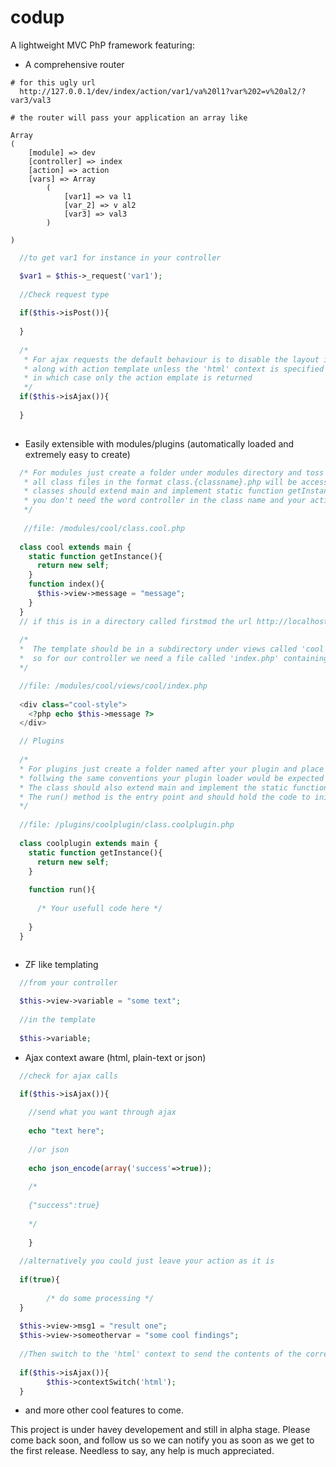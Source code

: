 codup
=====

A lightweight MVC PhP framework featuring:

- A comprehensive router 

```
# for this ugly url
  http://127.0.0.1/dev/index/action/var1/va%20l1?var%202=v%20al2/?var3/val3

# the router will pass your application an array like

Array
(
    [module] => dev
    [controller] => index
    [action] => action
    [vars] => Array
        (
            [var1] => va l1
            [var_2] => v al2
            [var3] => val3
        )

)

```

``` php
  //to get var1 for instance in your controller

  $var1 = $this->_request('var1');
  
  //Check request type
  
  if($this->isPost()){
  
  }
  
  /* 
   * For ajax requests the default behaviour is to disable the layout if there is any 
   * along with action template unless the 'html' context is specified
   * in which case only the action emplate is returned
   */
  if($this->isAjax()){
  
  }
  
```

- Easily extensible with modules/plugins (automatically loaded and extremely easy to create) 

``` php
  /* For modules just create a folder under modules directory and toss your controllers there
   * all class files in the format class.{classname}.php will be accessible as controllers 
   * classes should extend main and implement static function getInstance()
   * you don't need the word controller in the class name and your actions doesn't need the word action neither
   */
   
   //file: /modules/cool/class.cool.php
   
  class cool extends main {
    static function getInstance(){
      return new self;
    }
    function index(){
      $this->view->message = "message";
    }
  }
  // if this is in a directory called firstmod the url http://localhost/firstmod/cool will fire the index method
  
  /*
  *  The template should be in a subdirectory under views called 'cool' with template files in it mapping the actions
  *  so for our controller we need a file called 'index.php' containing what ever html you like
  */

  //file: /modules/cool/views/cool/index.php
  
  <div class="cool-style">
    <?php echo $this->message ?>
  </div>
```

``` php
  // Plugins
  
  /*
  * For plugins just create a folder named after your plugin and place it in the plugins folder
  * follwing the same conventions your plugin loader would be expected to be in class.{pluginName}.php
  * The class should also extend main and implement the static function getInstance()
  * The run() method is the entry point and should hold the code to initialize and execute your plugin
  */
  
  //file: /plugins/coolplugin/class.coolplugin.php
  
  class coolplugin extends main {
    static function getInstance(){
      return new self;
    }
    
    function run(){
      
      /* Your usefull code here */
      
    }
  }
  
```
- ZF like templating

``` php
  //from your controller

  $this->view->variable = "some text";
  
  //in the template 
  
  $this->variable;
```

- Ajax context aware (html, plain-text or json)

``` php
  //check for ajax calls

  if($this->isAjax()){
    
    //send what you want through ajax
    
    echo "text here";
    
    //or json
    
    echo json_encode(array('success'=>true));
    
    /*
    
    {"success":true}
    
    */
    
    }
    
  //alternatively you could just leave your action as it is
    
  if(true){
          
        /* do some processing */
  }
    
  $this->view->msg1 = "result one";
  $this->view->someothervar = "some cool findings";
    
  //Then switch to the 'html' context to send the contents of the corresponding template file as it is (no layout)
  
  if($this->isAjax()){
        $this->contextSwitch('html');
  }

```
- and more other cool features to come.

This project is under havey developement and still in alpha stage. Please come back soon, and follow us so we can notify you 
as soon as we get to the first release. 
Needless to say, any help is much appreciated.



